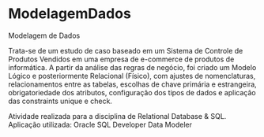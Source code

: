 # ModelagemDados
Modelagem de Dados

Trata-se de um estudo de caso baseado em um Sistema de Controle de Produtos Vendidos em uma empresa de e-commerce de produtos de informática. A partir da análise das regras de negócio, foi criado um Modelo Lógico e posteriormente Relacional (Físico), com ajustes de nomenclaturas, relacionamentos entre as tabelas, escolhas de chave primária e estrangeira, obrigatoriedade dos atributos, configuração dos tipos de dados e aplicação das constraints unique e check. 

Atividade realizada para a disciplina de Relational Database & SQL.
Aplicação utilizada: Oracle SQL Developer Data Modeler
